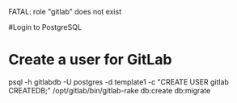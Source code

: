 

FATAL: role "gitlab" does not exist

#Login to PostgreSQL
# Create a user for GitLab
psql -h gitlabdb -U postgres -d template1 -c "CREATE USER gitlab CREATEDB;"
/opt/gitlab/bin/gitlab-rake db:create db:migrate
